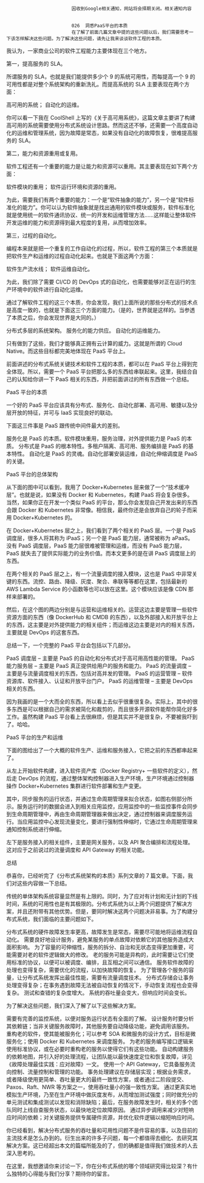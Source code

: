 
                            
                            因收到Google相关通知，网站将会择期关闭。相关通知内容
                            
                            
                            026  洞悉PaaS平台的本质
                            在了解了前面几篇文章中提的这些问题以后，我们需要思考一下该怎样解决这些问题。为了解决这些问题，请先让我来谈谈软件工程的本质。

我认为，一家商业公司的软件工程能力主要体现在三个地方。

第一，提高服务的 SLA。

所谓服务的 SLA，也就是我们能提供多少个 9 的系统可用性，而每提高一个 9 的可用性都是对整个系统架构的重新洗礼。而提高系统的 SLA 主要表现在两个方面：


高可用的系统；
自动化的运维。


你可以看一下我在 CoolShell 上写的《关于高可用系统》，这篇文章主要讲了构建高可用的系统需要使用分布式系统设计思路。然而这还不够，还需要一个高度自动化的运维和管理系统，因为故障是常态，如果没有自动化的故障恢复，很难提高服务的 SLA。

第二，能力和资源重用或复用。

软件工程还有一个重要的能力是让能力和资源可以重用。其主要表现在如下两个方面：


软件模块的重用；
软件运行环境和资源的重用。


为此，需要我们有两个重要的能力：一个是“软件抽象的能力”，另一个是“软件标准化的能力”。你可以认为软件抽象就是找出通用的软件模块或服务，软件标准化就是使用统一的软件通讯协议、统一的开发和运维管理方法……这样能让整体软件开发运维的能力和资源得到最大程度的复用，从而增加效率。

第三，过程的自动化。

编程本来就是把一个重复的工作自动化的过程，所以，软件工程的第三个本质就是把软件生产和运维的过程自动化起来。也就是下面这两个方面：


软件生产流水线；
软件运维自动化。


为此，我们除了需要 CI/CD 的 DevOps 式的自动化，也需要能够对正在运行的生产环境中的软件进行自动化运维。

通过了解软件工程的这三个本质，你会发现，我们上面所说的那些分布式的技术点是高度一致的，也就是下面这三个方面的能力。（是的，世界就是这样的。当参透了本质之后，你会发现世界是大同的。）


分布式多层的系统架构。
服务化的能力供应。
自动化的运维能力。


只有做到了这些，我们才能够真正拥有云计算的威力。这就是所谓的 Cloud Native。而这些目标都完美地体现在 PaaS 平台上。

前面讲述的分布式系统关键技术和软件工程的本质，都可以在 PaaS 平台上得到完全体现。所以，需要一个 PaaS 平台把那么多的东西给串联起来。这里，我结合自己的认知给你讲一下 PaaS 相关的东西，并把前面讲过的所有东西做一个总结。

PaaS 平台的本质

一个好的 PaaS 平台应该具有分布式、服务化、自动化部署、高可用、敏捷以及分层开放的特征，并可与 IaaS 实现良好的联动。



下面这三件事是 PaaS 跟传统中间件最大的差别。


服务化是 PaaS 的本质。软件模块重用，服务治理，对外提供能力是 PaaS 的本质。
分布式是 PaaS 的根本特性。多租户隔离、高可用、服务编排是 PaaS 的基本特性。
自动化是 PaaS 的灵魂。自动化部署安装运维，自动化伸缩调度是 PaaS 的关键。


PaaS 平台的总体架构

从下面的图中可以看到，我用了 Docker+Kubernetes 层来做了一个“技术缓冲层”。也就是说，如果没有 Docker 和 Kubernetes，构建 PaaS 将会复杂很多。当然，如果你正在开发一个类似 PaaS 的平台，那么你会发现自己开发出来的东西会跟 Docker 和 Kubernetes 非常像。相信我，最终你还是会放弃自己的轮子而采用 Docker+Kubernetes 的。



在 Docker+Kubernetes 层之上，我们看到了两个相关的 PaaS 层。一个是 PaaS 调度层，很多人将其称为 iPaaS；另一个是 PaaS 能力层，通常被称为 aPaaS。没有 PaaS 调度层，PaaS 能力层很难被管理和运维，而没有 PaaS 能力层，PaaS 就失去了提供实际能力的业务价值。而本文更多的是在讲 PaaS 调度层上的东西。

在两个相关的 PaaS 层之上，有一个流量调度的接入模块，这也是 PaaS 中非常关键的东西。流控、路由、降级、灰度、聚合、串联等等都在这里，包括最新的 AWS Lambda Service 的小函数等也可以放在这里。这个模块应该是像 CDN 那样来部署的。

然后，在这个图的两边分别是与运营和运维相关的。运营这边主要是管理一些软件资源方面的东西（像 DockerHub 和 CMDB 的东西），以及外部接入和开放平台上的东西，这主要是对外提供能力的相关组件；而运维这边主要是对内的相关东西，主要就是 DevOps 的这套东西。

总结一下，一个完整的 PaaS 平台会包括以下几部分。


PaaS 调度层 – 主要是 PaaS 的自动化和分布式对于高可用高性能的管理。
PaaS 能力服务层 – 主要是 PaaS 真正提供给用户的服务和能力。
PaaS 的流量调度 – 主要是与流量调度相关的东西，包括对高并发的管理。
PaaS 的运营管理 – 软件资源库、软件接入、认证和开放平台门户。
PaaS 的运维管理 – 主要是 DevOps 相关的东西。


因为我画的是一个大而全的东西，所以看上去似乎很重很复杂。实际上，其中的很多东西是可以根据自己的需求被简化和裁剪的，而且很多开源软件能帮你简化好多工作。虽然构建 PaaS 平台看上去很麻烦，但是其实并不是很复杂，不要被我吓到了。哈哈。

PaaS 平台的生产和运维

下面的图给出了一个大概的软件生产、运维和服务接入，它把之前的东西都串起来了。



从左上开始软件构建，进入软件资产库（Docker Registry+ 一些软件的定义），然后走 DevOps 的流程，通过整体架构控制器进入生产环境，生产环境通过控制器操作 Docker+Kubernetes 集群进行软件部署和生产变更。

其中，同步服务的运行状态，并通过生命周期管理来拟合状态，如图右侧部分所示。服务运行时的数据会进入到相关应用监控，应用监控中的一些监控事件会同步到生命周期管理中，再由生命周期管理器来做出决定，通过控制器来调度服务运行。当应用监控中心发现流量变化，要进行强制性伸缩时，它通过生命周期管理来通知控制系统进行伸缩。

左下是服务接入的相关组件，主要是网关服务，以及 API 聚合编排和流程处理。这对应于之前说过的流量调度和 API Gateway 的相关功能。

总结

恭喜你，已经听完了《分布式系统架构的本质》系列文章的 7 篇文章。下面，我们对这些内容做一下总结。

传统的单体架构系统容量显然是有上限的。同时，为了应对有计划和无计划的下线时间，系统的可用性也是有其极限的。分布式系统为以上两个问题提供了解决方案，并且还附带有其他优势。但是，要同时解决这两个问题决非易事。为了构建分布式系统，我们面临的主要问题如下。


分布式系统的硬件故障发生率更高，故障发生是常态，需要尽可能地将运维流程自动化。
需要良好地设计服务，避免某服务的单点故障对依赖它的其他服务造成大面积影响。
为了容量的可伸缩性，服务的拆分、自治和无状态变得更加重要，可能需要对老的软件逻辑做大的修改。
老的服务可能是异构的，此时需要让它们使用标准的协议，以便可以被调度、编排，且互相之间可以通信。
服务软件故障的处理也变得复杂，需要优化的流程，以加快故障的恢复。
为了管理各个服务的容量，让分布式系统发挥出最佳性能，需要有流量调度技术。
分布式存储会让事务处理变得复杂；在事务遇到故障无法被自动恢复的情况下，手动恢复流程也会变得复杂。
测试和查错的复杂度增大。
系统的吞吐量会变大，但响应时间会变长。


为了解决这些问题，我们深入了解了以下这些解决方案。


需要有完善的监控系统，以便对服务运行状态有全面的了解。
设计服务时要分析其依赖链；当非关键服务故障时，其他服务要自动降级功能，避免调用该服务。
重构老的软件，使其能被服务化；可以参考 SOA 和微服务的设计方式，目标是微服务化；使用 Docker 和 Kubernetes 来调度服务。
为老的服务编写接口逻辑来使用标准协议，或在必要时重构老的服务以使得它们有这些功能。
自动构建服务的依赖地图，并引入好的处理流程，让团队能以最快速度定位和恢复故障，详见《故障处理最佳实践：应对故障》一文。
使用一个 API Gateway，它具备服务流向控制、流量控制和管理的功能。
事务处理建议在存储层实现；根据业务需求，或者降级使用更简单、吞吐量更大的最终一致性方案，或者通过二阶段提交、Paxos、Raft、NWR 等方案之一，使用吞吐量小的强一致性方案。
通过更真实地模拟生产环境，乃至在生产环境中做灰度发布，从而增加测试强度；同时做充分的单元测试和集成测试以发现和消除缺陷；最后，在服务故障发生时，相关的多个团队同时上线自查服务状态，以最快地定位故障原因。
通过异步调用来减少对短响应时间的依赖；对关键服务提供专属硬件资源，并优化软件逻辑以缩短响应时间。


你已经看到，解决分布式服务的吞吐量和可用性问题不是件容易的事，以及目前的主流技术是怎么办到的。衍生出来的许多子问题，每一个都值得去细化、去研究其解决方案。这已经超出本文的篇幅所能及的了，但的确都是值得我们做技术的人去深入思考的。

在这里，我想邀请你来讨论一下，你在分布式系统的哪个领域研究得比较深？有什么独特的心得能与我们分享？期待你的留言。

                        
                        
                            